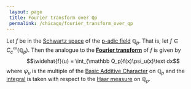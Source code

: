 ```yaml
---
 layout: page
 title: Fourier transform over Qp
 permalink: /chicago/fourier_transform_over_qp
---
```

Let $f$ be in the [Schwartz space](https://mathgloss.github.io/MathGloss/Schwartz_space) of the [p-adic field](https://mathgloss.github.io/MathGloss/p-adic_field) $\mathbb Q_p$. That is, let $f\in C_c^\infty(\mathbb Q_p)$. Then the analogue to the **[Fourier transform](https://mathgloss.github.io/MathGloss/Fourier_transform)** of $f$ is given by $$\widehat{f}(u) = \int_{\mathbb Q_p}f(x)\psi_u(x)\text dx$$ where $\psi_u$ is the multiple of the [Basic Additive Character](https://mathgloss.github.io/MathGloss/Basic_Additive_Character) on $\mathbb Q_p$ and the [integral](https://mathgloss.github.io/MathGloss/Lebesgue_integral) is taken with respect to the [Haar measure](https://mathgloss.github.io/MathGloss/Haar_measure_on_additive_Qp) on $\mathbb Q_p$. 

